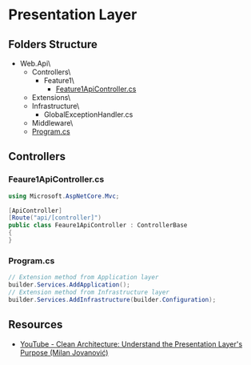# Presentation Layer
## Folders Structure
* Web.Api\
  * Controllers\
    * Feature1\
      * [Feature1ApiController.cs](#feature1apicontrollercs)
  * Extensions\
  * Infrastructure\
    * GlobalExceptionHandler.cs
  * Middleware\
  * [Program.cs](#programcs)

## Controllers
### Feaure1ApiController.cs
```csharp
using Microsoft.AspNetCore.Mvc;

[ApiController]
[Route("api/[controller]")
public class Feaure1ApiController : ControllerBase
{
}
```

### Program.cs
```csharp
// Extension method from Application layer
builder.Services.AddApplication();
// Extension method from Infrastructure layer
builder.Services.AddInfrastructure(builder.Configuration);
```

## Resources
* [YouTube - Clean Architecture: Understand the Presentation Layer's Purpose (Milan Jovanović)](https://www.youtube.com/watch?v=trW-v4Gb0l0)
